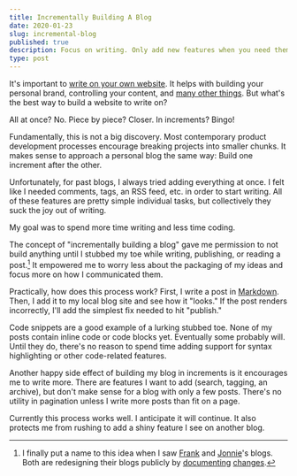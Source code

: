 ```yaml
---
title: Incrementally Building A Blog
date: 2020-01-23
slug: incremental-blog
published: true
description: Focus on writing. Only add new features when you need them. (You don’t need pagination until you write more posts than can fit on a page.)
type: post
---
```


It's important to [write on your own website](https://bradfrost.com/blog/post/write-on-your-own-website). It helps with building your personal brand, controlling your content, and [many other things](https://indieweb.org/why). But what's the best way to build a website to write on?

All at once? No. Piece by piece? Closer. In increments? Bingo!

Fundamentally, this is not a big discovery. Most contemporary product development processes encourage breaking projects into smaller chunks. It makes sense to approach a personal blog the same way: Build one increment after the other.

Unfortunately, for past blogs, I always tried adding everything at once. I felt like I needed comments, tags, an RSS feed, etc. in order to start writing. All of these features are pretty simple individual tasks, but collectively they suck the joy out of writing.

My goal was to spend more time writing and less time coding.

The concept of "incrementally building a blog" gave me permission to not build anything until I stubbed my toe while writing, publishing, or reading a post.[^1] It empowered me to worry less about the packaging of my ideas and focus more on how I communicated them.

Practically, how does this process work? First, I write a post in [Markdown](https://www.markdownguide.org). Then, I add it to my local blog site and see how it "looks." If the post renders incorrectly, I'll add the simplest fix needed to hit "publish."

Code snippets are a good example of a lurking stubbed toe. None of my posts contain inline code or code blocks yet. Eventually some probably will. Until they do, there's no reason to spend time adding support for syntax highlighting or other code-related features.

Another happy side effect of building my blog in increments is it encourages me to write more. There are features I want to add (search, tagging, an archive), but don't make sense for a blog with only a few posts. There's no utility in pagination unless I write more posts than fit on a page.

Currently this process works well. I anticipate it will continue. It also protects me from rushing to add a shiny feature I see on another blog.

[^1]: I finally put a name to this idea when I saw [Frank](https://frankchimero.com) and [Jonnie](https://destroytoday.com)'s blogs. Both are redesigning their blogs publicly by [documenting](https://frankchimero.com/blog/2019/redesign) [changes](https://destroytoday.com/blog/hello-world).

